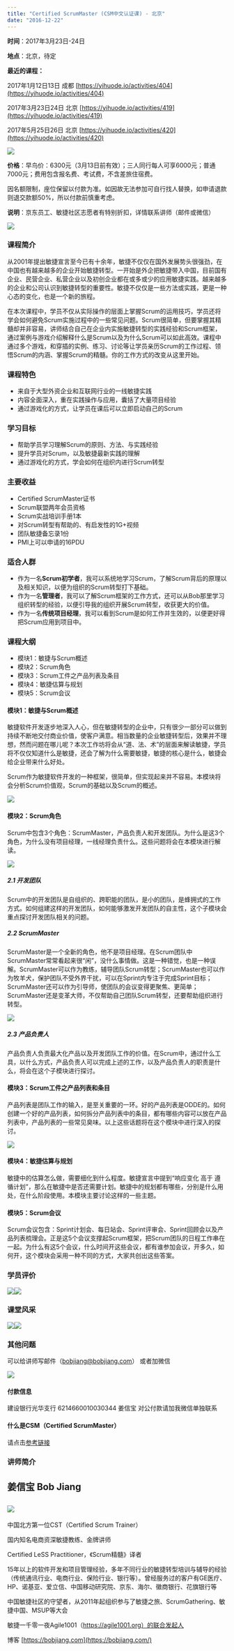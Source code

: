 ```yaml
---
title: "Certified ScrumMaster (CSM中文认证课) - 北京"
date: "2016-12-22"
---
```


**时间**：2017年3月23日-24日

**地点**：北京，待定

**最近的课程：**

2017年1月12日13日 成都 [https://yihuode.io/activities/404](https://yihuode.io/activities/404)

2017年3月23日24日 北京 [https://yihuode.io/activities/419](https://yihuode.io/activities/419)

2017年5月25日26日 北京 [https://yihuode.io/activities/420](https://yihuode.io/activities/420)

![](https://res.yihuode.io/FoxkV5HL1o5wgBuwsIGak_MAlnxc)

**价格**：早鸟价：6300元（3月13日前有效）；三人同行每人可享6000元；普通7000元；费用包含报名费、考试费，不含差旅住宿费。

因名额限制，座位保留以付款为准。如因故无法参加可自行找人替换，如申请退款则退交款额50%，所以付款前慎重考虑。

**说明**：京东员工、敏捷社区志愿者有特别折扣，详情联系讲师（邮件或微信）

![](https://res.yihuode.io/Fty7OW26L4wXneBrOHQqW33dbUV3)

### 课程简介

从2001年提出敏捷宣言至今已有十余年，敏捷不仅仅在国外发展势头很强劲，在中国也有越来越多的企业开始敏捷转型。一开始是外企把敏捷带入中国，目前国有企业、民营企业、私营企业以及初创企业都在或多或少的应用敏捷实践。越来越多的企业和公司认识到敏捷转型的重要性。敏捷不仅仅是一些方法或实践，更是一种心态的变化，也是一个新的旅程。

在本次课程中，学员不仅从实际操作的层面上掌握Scrum的运用技巧，学员还将学会如何避免Scrum实施过程中的一些常见问题。Scrum很简单，但要掌握其精髓却并非容易，讲师结合自己在企业内实施敏捷转型的实践经验和Scrum框架，通过案例与游戏介绍解释什么是Scrum以及为什么Scrum可以如此高效。课程中通过多个游戏，和穿插的实例、练习、讨论等让学员亲历Scrum的工作过程、领悟Scrum的内涵、掌握Scrum的精髓。你的工作方式的改变从这里开始。

### 课程特色

- 来自于大型外资企业和互联网行业的一线敏捷实践
- 内容全面深入，重在实践操作与应用，囊括了大量项目经验
- 通过游戏化的方式，让学员在课后可以立即启动自己的Scrum

### 学习目标

- 帮助学员学习理解Scrum的原则、方法、与实践经验
- 提升学员对Scrum，以及敏捷最新实践的理解
- 通过游戏化的方式，学会如何在组织内进行Scrum转型

### 主要收益

- Certified ScrumMaster证书
- Scrum联盟两年会员资格
- Scrum实战培训手册1本
- 对Scrum转型有帮助的、有启发性的1G+视频
- 团队敏捷备忘录1份
- PMI上可以申请的16PDU

### 适合人群

- 作为一名**Scrum初学者**，我可以系统地学习Scrum，了解Scrum背后的原理以及相关知识，以便为组织的Scrum转型打下基础。
- 作为一名**管理者**，我可以了解Scrum框架的工作方式，还可以从Bob那里学习组织转型的经验，以便引导我的组织开展Scrum转型，收获更大的价值。
- 作为一名**传统项目经理**，我可以看到Scrum是如何工作并生效的，以便更好得把Scrum应用到项目中。

### 课程大纲

- 模块1：敏捷与Scrum概述
- 模块2：Scrum角色
- 模块3：Scrum工件之产品列表及条目
- 模块4：敏捷估算与规划
- 模块5：Scrum会议

#### 模块1：敏捷与Scrum概述

敏捷软件开发逐步地深入人心，但在敏捷转型的企业中，只有很少一部分可以做到持续不断地交付商业价值，使客户满意。相当数量的企业敏捷转型后，效果并不理想，然而问题在哪儿呢？本次工作坊将会从“道、法、术”的层面来解读敏捷，学员将不仅仅知道什么是敏捷，还会了解为什么需要敏捷，敏捷的核心是什么，敏捷会给企业带来什么好处。

Scrum作为敏捷软件开发的一种框架，很简单，但实现起来并不容易。本模块将会分析Scrum价值观，Scrum的基础以及Scrum的概述。

![](https://res.yihuode.io/FllqlSLE80o3II-dUMXqc8RkLihC)

#### 模块2：Scrum角色

Scrum中包含3个角色：ScrumMaster，产品负责人和开发团队。为什么是这3个角色，为什么没有项目经理，一线经理负责什么。这些问题将会在本模块进行解读。

![](https://res.yihuode.io/FnVjD39VI5v45XoRv14s7h7m3Hn6)

##### 2.1 开发团队

Scrum中的开发团队是自组织的、跨职能的团队，是小的团队，是蜂拥式的工作方式。如何组建这样的开发团队，如何能够激发开发团队的自主性，这个子模块会重点探讨开发团队相关的问题。

##### 2.2 ScrumMaster

ScrumMaster是一个全新的角色，他不是项目经理。在Scrum团队中ScrumMaster常常看起来很“闲”，没什么事情做。这是一种错觉，也是一种误解。ScrumMaster可以作为教练，辅导团队Scrum转型；ScrumMaster也可以作为牧羊犬，保护团队不受外界干扰，可以在Sprint内专注于完成Sprint目标；ScrumMaster还可以作为引导师，使团队的会议变得更聚焦、更简单；ScrumMaster还是变革大师，不仅帮助自己团队Scrum转型，还要帮助组织进行转型。

![](https://res.yihuode.io/FqPVxob8i1_kBLSJur5FnGWd9YbF)

##### 2.3 产品负责人

产品负责人负责最大化产品以及开发团队工作的价值。在Scrum中，通过什么工具，以什么方式，产品负责人可以完成上述的工作，以及产品负责人的职责是什么，将会在这个子模块进行探讨。

#### 模块3：Scrum工件之产品列表和条目

产品列表是团队工作的输入，是至关重要的一环。好的产品列表是ODDE的。如何创建一个好的产品列表，如何拆分产品列表中的条目，都有哪些内容可以放在产品列表中，产品列表的一些常见臭味。以上这些话题将在这个模块中进行深入的探讨。

![](https://res.yihuode.io/FmNKcrDgdH7m6jDDpZSRmMDxVsHW)

#### 模块4：敏捷估算与规划

敏捷中的估算怎么做，需要细化到什么程度。敏捷宣言中提到“响应变化 高于 遵循计划”，那么在敏捷中是否还需要计划。敏捷中的规划都有哪些，分别是什么用处，在什么阶段使用。本模块主要讨论这样的一些主题。

#### 模块5：Scrum会议

Scrum会议包含：Sprint计划会、每日站会、Sprint评审会、Sprint回顾会以及产品列表梳理会。正是这5个会议支撑起Scrum框架，把Scrum团队的日程工作串在一起。为什么有这5个会议，什么时间开这些会议，都有谁参加会议，开多久，如何开，这个模块会采用一种不同的方式，大家共创出这些答案。

### 学员评价

![](https://res.yihuode.io/FvPdNTprooPiRKnm-BBgFTMaCQ-c)![](https://res.yihuode.io/FlNdmyzBHncH2dRfoHKNKosn7qk8)

### 课堂风采

![](https://res.yihuode.io/FqXL_iI2q3b8J7zQ9aZjwDEpNiYd)![](https://res.yihuode.io/FuZBEu7hkJBjf23B9cQRMWVM8eoO)

### 其他问题

可以给讲师写邮件（[bobjiang@bobjiang.com](mailto:bobjiang@bobjiang.com)） 或者加微信

![](https://res.yihuode.io/FmYXhl_c0hY6FmnPeuhvc4fJlHeb)

#### 付款信息

建设银行光华支行 6214660010030344 姜信宝 对公付款请加我微信单独联系

#### 什么是CSM（Certified ScrumMaster）

请点击[参考链接](https://bobjiang.com/what-is-csm/)

### 讲师简介

## 姜信宝 Bob Jiang

## ![](https://res.yihuode.io/Ftp29o4NVFnuKJSXK2j9WvVfyEQk)

中国北方第一位CST（Certified Scrum Trainer）

国内知名电商资深敏捷教练、金牌讲师

Certified LeSS Practitioner，《Scrum精髓》译者

15年以上的软件开发和项目管理经验，多年不同行业的敏捷转型培训与辅导的经验（传统通讯行业、电商行业、保险行业、银行等）。曾经服务过的客户有GE医疗、HP、诺基亚、爱立信、中国移动研究院、京东、海尔、徽商银行、花旗银行等

中国敏捷社区的守望者，从2011年起组织参与了敏捷之旅、ScrumGathering、敏捷中国、MSUP等大会

敏捷一千零一夜Agile1001（https://agile1001.org）的联合发起人

博客 [https://bobjiang.com](https://bobjiang.com/)
